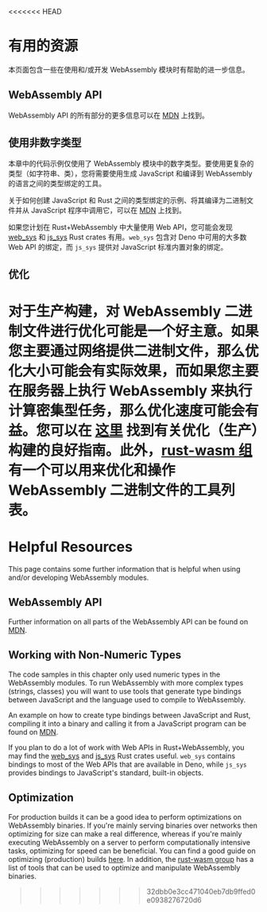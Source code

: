 <<<<<<< HEAD
# 有用的资源

本页面包含一些在使用和/或开发 WebAssembly 模块时有帮助的进一步信息。

## WebAssembly API

WebAssembly API 的所有部分的更多信息可以在
[MDN](https://developer.mozilla.org/en-US/docs/WebAssembly) 上找到。

## 使用非数字类型

本章中的代码示例仅使用了 WebAssembly
模块中的数字类型。要使用更复杂的类型（如字符串、类），您将需要使用生成
JavaScript 和编译到 WebAssembly 的语言之间的类型绑定的工具。

关于如何创建 JavaScript 和 Rust 之间的类型绑定的示例、将其编译为二进制文件并从
JavaScript 程序中调用它，可以在
[MDN](https://developer.mozilla.org/en-US/docs/WebAssembly/Rust_to_wasm)
上找到。

如果您计划在 Rust+WebAssembly 中大量使用 Web API，您可能会发现
[web_sys](https://rustwasm.github.io/wasm-bindgen/web-sys/index.html) 和
[js_sys](https://rustwasm.github.io/wasm-bindgen/contributing/js-sys/index.html)
Rust crates 有用。`web_sys` 包含对 Deno 中可用的大多数 Web API 的绑定，而
`js_sys` 提供对 JavaScript 标准内置对象的绑定。

## 优化

对于生产构建，对 WebAssembly
二进制文件进行优化可能是一个好主意。如果您主要通过网络提供二进制文件，那么优化大小可能会有实际效果，而如果您主要在服务器上执行
WebAssembly 来执行计算密集型任务，那么优化速度可能会有益。您可以在
[这里](https://rustwasm.github.io/docs/book/reference/code-size.html)
找到有关优化（生产）构建的良好指南。此外，[rust-wasm 组](https://rustwasm.github.io/docs/book/reference/tools.html)有一个可以用来优化和操作
WebAssembly 二进制文件的工具列表。
=======
# Helpful Resources

This page contains some further information that is helpful when using and/or
developing WebAssembly modules.

## WebAssembly API

Further information on all parts of the WebAssembly API can be found on
[MDN](https://developer.mozilla.org/en-US/docs/WebAssembly).

## Working with Non-Numeric Types

The code samples in this chapter only used numeric types in the WebAssembly
modules. To run WebAssembly with more complex types (strings, classes) you will
want to use tools that generate type bindings between JavaScript and the
language used to compile to WebAssembly.

An example on how to create type bindings between JavaScript and Rust, compiling
it into a binary and calling it from a JavaScript program can be found on
[MDN](https://developer.mozilla.org/en-US/docs/WebAssembly/Rust_to_wasm).

If you plan to do a lot of work with Web APIs in Rust+WebAssembly, you may find
the [web_sys](https://rustwasm.github.io/wasm-bindgen/web-sys/index.html) and
[js_sys](https://rustwasm.github.io/wasm-bindgen/contributing/js-sys/index.html)
Rust crates useful. `web_sys` contains bindings to most of the Web APIs that are
available in Deno, while `js_sys` provides bindings to JavaScript's standard,
built-in objects.

## Optimization

For production builds it can be a good idea to perform optimizations on
WebAssembly binaries. If you're mainly serving binaries over networks then
optimizing for size can make a real difference, whereas if you're mainly
executing WebAssembly on a server to perform computationally intensive tasks,
optimizing for speed can be beneficial. You can find a good guide on optimizing
(production) builds
[here](https://rustwasm.github.io/docs/book/reference/code-size.html). In
addition, the
[rust-wasm group](https://rustwasm.github.io/docs/book/reference/tools.html) has
a list of tools that can be used to optimize and manipulate WebAssembly
binaries.
>>>>>>> 32dbb0e3cc471040eb7db9ffed0e0938276720d6
